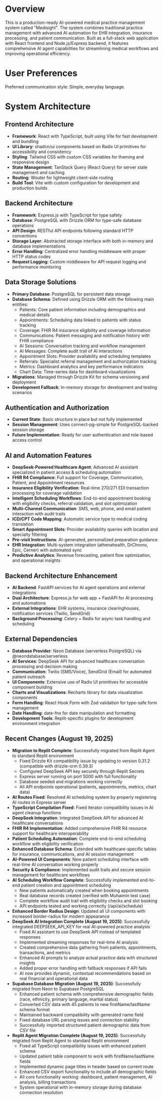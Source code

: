 # Overview

This is a production-ready AI-powered medical practice management system called "Medisight". The system combines traditional practice management with advanced AI automation for EHR integration, insurance processing, and patient communication. Built as a full-stack web application with React frontend and Node.js/Express backend, it features comprehensive AI agent capabilities for streamlining medical workflows and improving operational efficiency.

# User Preferences

Preferred communication style: Simple, everyday language.

# System Architecture

## Frontend Architecture
- **Framework**: React with TypeScript, built using Vite for fast development and bundling
- **UI Library**: shadcn/ui components based on Radix UI primitives for accessibility and consistency
- **Styling**: Tailwind CSS with custom CSS variables for theming and responsive design
- **State Management**: TanStack Query (React Query) for server state management and caching
- **Routing**: Wouter for lightweight client-side routing
- **Build Tool**: Vite with custom configuration for development and production builds

## Backend Architecture
- **Framework**: Express.js with TypeScript for type safety
- **Database**: PostgreSQL with Drizzle ORM for type-safe database operations
- **API Design**: RESTful API endpoints following standard HTTP conventions
- **Storage Layer**: Abstracted storage interface with both in-memory and database implementations
- **Error Handling**: Centralized error handling middleware with proper HTTP status codes
- **Request Logging**: Custom middleware for API request logging and performance monitoring

## Data Storage Solutions
- **Primary Database**: PostgreSQL for persistent data storage
- **Database Schema**: Defined using Drizzle ORM with the following main entities:
  - Patients: Core patient information including demographics and medical details  
  - Appointments: Scheduling data linked to patients with status tracking
  - Coverage: FHIR R4 insurance eligibility and coverage information
  - Communications: Patient messaging and notification history with FHIR compliance
  - AI Sessions: Conversation tracking and workflow management
  - AI Messages: Complete audit trail of AI interactions
  - Appointment Slots: Provider availability and scheduling templates
  - Referrals: Specialist referral management and authorization tracking
  - Metrics: Dashboard analytics and key performance indicators
  - Chart Data: Time-series data for dashboard visualizations
- **Migrations**: Managed through Drizzle Kit for schema versioning and deployment
- **Development Fallback**: In-memory storage for development and testing scenarios

## Authentication and Authorization
- **Current State**: Basic structure in place but not fully implemented
- **Session Management**: Uses connect-pg-simple for PostgreSQL-backed session storage
- **Future Implementation**: Ready for user authentication and role-based access control

## AI and Automation Features
- **DeepSeek-Powered Healthcare Agent**: Advanced AI assistant specialized in patient access & scheduling automation
- **FHIR R4 Compliance**: Full support for Coverage, Communication, Patient, and Appointment resources
- **Insurance Eligibility Verification**: Real-time 270/271 EDI transaction processing for coverage validation
- **Intelligent Scheduling Workflows**: End-to-end appointment booking with eligibility checks, referral validation, and slot optimization
- **Multi-Channel Communication**: SMS, web, phone, and email patient interaction with audit trails
- **ICD/CPT Code Mapping**: Automatic service type to medical coding translation
- **Smart Appointment Slots**: Provider availability queries with location and specialty filtering
- **Pre-visit Instructions**: AI-generated, personalized preparation guidance
- **EHR Integration**: Multi-system integration (athenahealth, DrChrono, Epic, Cerner) with automated sync
- **Predictive Analytics**: Revenue forecasting, patient flow optimization, and operational insights

## Backend Architecture Enhancement
- **AI Backend**: FastAPI services for AI agent operations and external integrations
- **Dual Architecture**: Express.js for web app + FastAPI for AI processing and automations
- **External Integrations**: EHR systems, insurance clearinghouses, notification services (Twilio, SendGrid)
- **Background Processing**: Celery + Redis for async task handling and scheduling

## External Dependencies
- **Database Provider**: Neon Database (serverless PostgreSQL) via @neondatabase/serverless
- **AI Services**: DeepSeek API for advanced healthcare conversation processing and decision making
- **Communication**: Twilio (SMS/Voice), SendGrid (Email) for automated patient outreach  
- **UI Components**: Extensive use of Radix UI primitives for accessible component building
- **Charts and Visualizations**: Recharts library for data visualization components
- **Form Handling**: React Hook Form with Zod validation for type-safe form management
- **Date Handling**: date-fns for date manipulation and formatting
- **Development Tools**: Replit-specific plugins for development environment integration

## Recent Changes (August 19, 2025)
- **Migration to Replit Complete**: Successfully migrated from Replit Agent to standard Replit environment
  - Fixed Drizzle Kit compatibility issue by updating to version 0.31.2 (compatible with drizzle-orm 0.39.3)
  - Configured DeepSeek API key securely through Replit Secrets
  - Express server running on port 5000 with full functionality
  - Database seeded and migrations working correctly
  - All API endpoints operational (patients, appointments, metrics, chart data)
- **AI Routes Fixed**: Resolved AI scheduling system by properly registering AI routes in Express server
- **TypeScript Compilation Fixed**: Fixed iterator compatibility issues in AI agent cleanup functions
- **DeepSeek Integration**: Integrated DeepSeek API for advanced AI healthcare conversations
- **FHIR R4 Implementation**: Added comprehensive FHIR R4 resource support for healthcare interoperability
- **Patient Scheduling Automation**: Complete end-to-end scheduling workflow with eligibility verification
- **Enhanced Database Schema**: Extended with healthcare-specific tables for insurance, communications, and AI session management
- **AI-Powered UI Components**: New patient scheduling interface with real-time AI conversation working properly
- **Security & Compliance**: Implemented audit trails and secure session management for healthcare workflows
- **AI Scheduling Workflow Complete**: Successfully implemented end-to-end patient creation and appointment scheduling
  - New patients automatically created when booking appointments
  - Real database records created (verified with Muhaimin test case)
  - Complete workflow audit trail with eligibility checks and slot booking
  - API endpoints tested and working correctly (/api/ai/schedule)
- **Enhanced Border Radius Design**: Updated all UI components with increased border-radius for modern appearance
- **DeepSeek AI Integration Complete (August 19, 2025)**: Successfully integrated DEEPSEEK_API_KEY for real AI-powered practice analysis
  - Fixed AI assistant to use DeepSeek API instead of templated responses
  - Implemented streaming responses for real-time AI analysis
  - Created comprehensive data gathering from patients, appointments, transactions, and metrics
  - Enhanced AI prompts to analyze actual practice data with structured insights
  - Added proper error handling with fallback responses if API fails
  - AI now provides dynamic, contextual recommendations based on real financial and operational data
- **Supabase Database Migration (August 19, 2025)**: Successfully migrated from Neon to Supabase PostgreSQL
  - Enhanced patient schema with comprehensive demographic fields (race, ethnicity, primary language, marital status)
  - Converted CSV data with 45 patients to new firstName/lastName schema format
  - Maintained backward compatibility with generated name field
  - Fixed database URL parsing issues and connection stability
  - Successfully imported structured patient demographic data from CSV file
- **Replit Agent Migration Complete (August 19, 2025)**: Successfully migrated from Replit Agent to standard Replit environment
  - Fixed all TypeScript compatibility issues with enhanced patient schema
  - Updated patient table component to work with firstName/lastName fields
  - Implemented dynamic page titles in header based on current route
  - Enhanced CSV export functionality to include all demographic fields
  - All core functionality working: dashboard, patient management, AI analysis, billing transactions
  - System operational with in-memory storage during database connection resolution